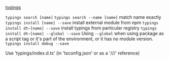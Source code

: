 [typings](https://www.npmjs.com/package/typings#quick-start)

`typings search [name]`
`typings search --name [name]` match name exactly
`typings install [name] --save` install external module from npm
`typings install dt~[name] --save` install typings from particular registry
`typings install dt~[name] --global --save` Using `--global` when using package as a script tag or it's part of the environment, or it has no module version.
`typings install debug --save`


Use 'typings/index.d.ts' (in 'tsconfig.json' or as a '///' reference)
